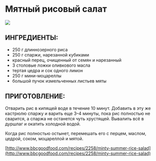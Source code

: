 # Мятный рисовый салат

![](https://s-media-cache-ak0.pinimg.com/236x/27/9a/27/279a27e06795915599e5d599089e3a7b.jpg)

## ИНГРЕДИЕНТЫ:

* 250 г длиннозерного риса
* 250 г спаржи, нарезанной кубиками
* красный перец, очищенный от семян и нарезанный
* 3 столовые ложки оливкового масла
* тертая цедра и сок одного лимон
* 250 г мини-моцареллы
* большой пучок измельченных листьев мяты

## ПРИГОТОВЛЕНИЕ:

Отварить рис в кипящей воде в течение 10 минут. Добавить в эту же кастрюлю спаржу и варить еще 3–4 минуты, пока рис полностью не сварится, а спаржа не останется чуть хрустящей. Вывалить всё в дуршлаг и окатить холодной водой.

Когда рис полностью остынет, перемешать его с перцем, маслом, цедрой, соком, моцареллой и мятой.

[http://www.bbcgoodfood.com/recipes/2258/minty-summer-rice-salad](http://www.bbcgoodfood.com/recipes/2258/minty-summer-rice-salad)

